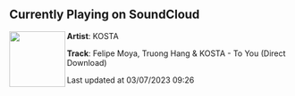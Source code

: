 ## Currently Playing on SoundCloud

[<img align="left" width="100" src="https://i1.sndcdn.com/artworks-lDFiYI2Xhiv9hhXR-Oym0yg-t500x500.jpg">](https://soundcloud.com/djkostamusic/felipe-moya-truong-hang-kosta-to-you)

**Artist**: KOSTA 

**Track**: Felipe Moya, Truong Hang & KOSTA - To You (Direct Download)

Last updated at 03/07/2023 09:26
